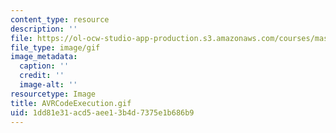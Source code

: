 ```yaml
---
content_type: resource
description: ''
file: https://ol-ocw-studio-app-production.s3.amazonaws.com/courses/mas-962-special-topics-new-textiles-spring-2010/1dd81e31acd5aee13b4d7375e1b686b9_AVRCodeExecution.gif
file_type: image/gif
image_metadata:
  caption: ''
  credit: ''
  image-alt: ''
resourcetype: Image
title: AVRCodeExecution.gif
uid: 1dd81e31-acd5-aee1-3b4d-7375e1b686b9
---
```

